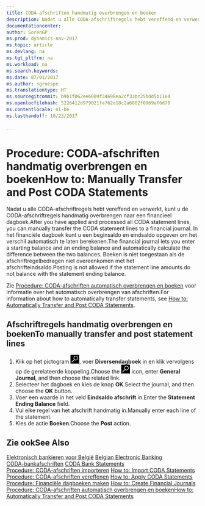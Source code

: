 ```yaml
---
title: CODA-afschriften handmatig overbrengen en boeken
description: Nadat u alle CODA-afschriftregels hebt vereffend en verwerkt, kunt u de CODA-afschriftregels handmatig overbrengen naar een financieel dagboek.
documentationcenter: 
author: SorenGP
ms.prod: dynamics-nav-2017
ms.topic: article
ms.devlang: na
ms.tgt_pltfrm: na
ms.workload: na
ms.search.keywords: 
ms.date: 07/01/2017
ms.author: sgroespe
ms.translationtype: HT
ms.sourcegitcommit: b9b1f062ee6009f34698ea2cf33bc25bdd5b11e4
ms.openlocfilehash: 5226412d979021fa762e18c2a6802f0969af6d70
ms.contentlocale: nl-be
ms.lasthandoff: 10/23/2017

---
```

# <a name="how-to-manually-transfer-and-post-coda-statements"></a><span data-ttu-id="6517f-103">Procedure: CODA-afschriften handmatig overbrengen en boeken</span><span class="sxs-lookup"><span data-stu-id="6517f-103">How to: Manually Transfer and Post CODA Statements</span></span>
<span data-ttu-id="6517f-104">Nadat u alle CODA-afschriftregels hebt vereffend en verwerkt, kunt u de CODA-afschriftregels handmatig overbrengen naar een financieel dagboek.</span><span class="sxs-lookup"><span data-stu-id="6517f-104">After you have applied and processed all CODA statement lines, you can manually transfer the CODA statement lines to a financial journal.</span></span> <span data-ttu-id="6517f-105">In het financiële dagboek kunt u een beginsaldo en eindsaldo opgeven om het verschil automatisch te laten berekenen.</span><span class="sxs-lookup"><span data-stu-id="6517f-105">The financial journal lets you enter a starting balance and an ending balance and automatically calculate the difference between the two balances.</span></span> <span data-ttu-id="6517f-106">Boeken is niet toegestaan als de afschriftregelbedragen niet overeenkomen met het afschrifteindsaldo.</span><span class="sxs-lookup"><span data-stu-id="6517f-106">Posting is not allowed if the statement line amounts do not balance with the statement ending balance.</span></span>  

<span data-ttu-id="6517f-107">Zie [Procedure: CODA-afschriften automatisch overbrengen en boeken](how-to-automatically-transfer-and-post-coda-statements.md) voor informatie over het automatisch overbrengen van afschriften.</span><span class="sxs-lookup"><span data-stu-id="6517f-107">For information about how to automatically transfer statements, see [How to: Automatically Transfer and Post CODA Statements](how-to-automatically-transfer-and-post-coda-statements.md).</span></span>  

## <a name="to-manually-transfer-and-post-statement-lines"></a><span data-ttu-id="6517f-108">Afschriftregels handmatig overbrengen en boeken</span><span class="sxs-lookup"><span data-stu-id="6517f-108">To manually transfer and post statement lines</span></span>  

1.  <span data-ttu-id="6517f-109">Klik op het pictogram ![Zoeken naar pagina of rapport](../../media/ui-search/search_small.png "pictogram Zoeken naar pagina of rapport"), voer **Diversendagboek** in en klik vervolgens op de gerelateerde koppeling.</span><span class="sxs-lookup"><span data-stu-id="6517f-109">Choose the ![Search for Page or Report](../../media/ui-search/search_small.png "Search for Page or Report icon") icon, enter **General Journal**, and then choose the related link.</span></span>  
2.  <span data-ttu-id="6517f-110">Selecteer het dagboek en kies de knop **OK**.</span><span class="sxs-lookup"><span data-stu-id="6517f-110">Select the journal, and then choose the **OK** button.</span></span>  
3.  <span data-ttu-id="6517f-111">Voer een waarde in het veld **Eindsaldo afschrift** in.</span><span class="sxs-lookup"><span data-stu-id="6517f-111">Enter the **Statement Ending Balance** field.</span></span>  
4.  <span data-ttu-id="6517f-112">Vul elke regel van het afschrift handmatig in.</span><span class="sxs-lookup"><span data-stu-id="6517f-112">Manually enter each line of the statement.</span></span>  
5.  <span data-ttu-id="6517f-113">Kies de actie **Boeken**.</span><span class="sxs-lookup"><span data-stu-id="6517f-113">Choose the **Post** action.</span></span>  

## <a name="see-also"></a><span data-ttu-id="6517f-114">Zie ook</span><span class="sxs-lookup"><span data-stu-id="6517f-114">See Also</span></span>  
 <span data-ttu-id="6517f-115">[Elektronisch bankieren voor België](belgian-electronic-banking.md) </span><span class="sxs-lookup"><span data-stu-id="6517f-115">[Belgian Electronic Banking](belgian-electronic-banking.md) </span></span>  
 <span data-ttu-id="6517f-116">[CODA-bankafschriften](coda-bank-statements.md) </span><span class="sxs-lookup"><span data-stu-id="6517f-116">[CODA Bank Statements](coda-bank-statements.md) </span></span>  
 <span data-ttu-id="6517f-117">[Procedure: CODA-afschriften importeren](how-to-import-coda-statements.md) </span><span class="sxs-lookup"><span data-stu-id="6517f-117">[How to: Import CODA Statements](how-to-import-coda-statements.md) </span></span>  
 <span data-ttu-id="6517f-118">[Procedure: CODA-afschriften vereffenen](how-to-apply-coda-statements.md) </span><span class="sxs-lookup"><span data-stu-id="6517f-118">[How to: Apply CODA Statements](how-to-apply-coda-statements.md) </span></span>  
 <span data-ttu-id="6517f-119">[Procedure: Financiële dagboeken maken](how-to-create-financial-journals.md) </span><span class="sxs-lookup"><span data-stu-id="6517f-119">[How to: Create Financial Journals](how-to-create-financial-journals.md) </span></span>  
 [<span data-ttu-id="6517f-120">Procedure: CODA-afschriften automatisch overbrengen en boeken</span><span class="sxs-lookup"><span data-stu-id="6517f-120">How to: Automatically Transfer and Post CODA Statements</span></span>](how-to-automatically-transfer-and-post-coda-statements.md)

